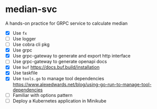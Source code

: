 # median-svc

A hands-on practice for GRPC service to calculate median

- [x]  Use `fx`
- [ ]  Use logger
- [ ]  Use cobra cli pkg
- [x]  Use grpc
- [x]  Use grpc-gateway to generate and export http interface
- [ ]  Use grpc-gateway to generate openapi docs
- [x]  Use `buf` <https://docs.buf.build/installation>
- [x]  Use taskfile
- [x]  Use `tools.go` to manage tool dependencies <https://www.alexedwards.net/blog/using-go-run-to-manage-tool-dependencies>
- [ ]  Familiar with options pattern
- [ ]  Deploy a Kubernetes application in Minikube
